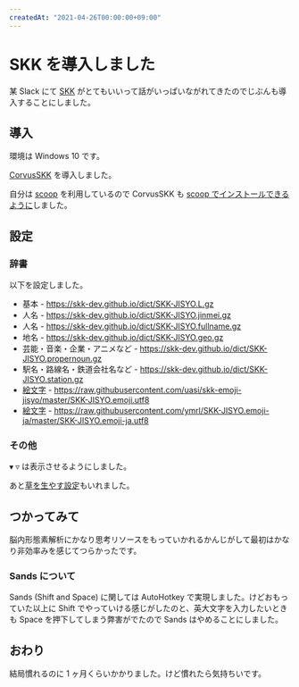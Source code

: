 ```yaml
---
createdAt: "2021-04-26T00:00:00+09:00"
---
```


# SKK を導入しました

某 Slack にて [SKK](https://dic.nicovideo.jp/a/skk) がとてもいいって話がいっぱいながれてきたのでじぶんも導入することにしました。

## 導入

環境は Windows 10 です。

[CorvusSKK](https://nathancorvussolis.github.io/) を導入しました。

自分は [scoop](https://scoop.sh/) を利用しているので CorvusSKK も [scoop でインストールできるように](https://github.com/ansanloms/scoop-ansanloms/blob/master/bucket/corvusskk.json)しました。

## 設定

### 辞書

以下を設定しました。

- 基本 - <https://skk-dev.github.io/dict/SKK-JISYO.L.gz>
- 人名 - <https://skk-dev.github.io/dict/SKK-JISYO.jinmei.gz>
- 人名 - <https://skk-dev.github.io/dict/SKK-JISYO.fullname.gz>
- 地名 - <https://skk-dev.github.io/dict/SKK-JISYO.geo.gz>
- 芸能・音楽・企業・アニメなど - <https://skk-dev.github.io/dict/SKK-JISYO.propernoun.gz>
- 駅名・路線名・鉄道会社名など - <https://skk-dev.github.io/dict/SKK-JISYO.station.gz>
- [絵文字](https://github.com/uasi/skk-emoji-jisyo) -
  <https://raw.githubusercontent.com/uasi/skk-emoji-jisyo/master/SKK-JISYO.emoji.utf8>
- [絵文字](https://github.com/ymrl/SKK-JISYO.emoji-ja) -
  <https://raw.githubusercontent.com/ymrl/SKK-JISYO.emoji-ja/master/SKK-JISYO.emoji-ja.utf8>

### その他

`▼` `▽` は表示させるようにしました。

あと[草を生やす設定](https://github.com/nathancorvussolis/corvusskk#%E3%83%AD%E3%83%BC%E3%83%9E%E5%AD%97%E4%BB%AE%E5%90%8D%E5%A4%89%E6%8F%9B%E8%A1%A8)もいれました。

## つかってみて

脳内形態素解析にかなり思考リソースをもっていかれるかんじがして最初はかなり非効率みを感じてつらかったです。

### Sands について

Sands (Shift and Space) に関しては AutoHotkey で実現しました。けどおもっていた以上に Shift でやっていける感じがしたのと、英大文字を入力したいときも Space を押下してしまう弊害がでたので Sands はやめることにしました。

## おわり

結局慣れるのに 1 ヶ月くらいかかりました。けど慣れたら気持ちいです。
